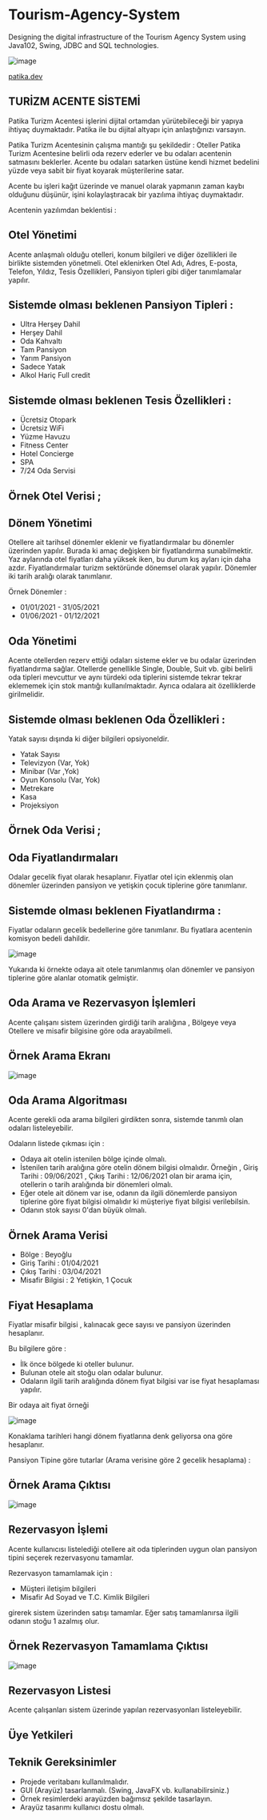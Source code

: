 # Tourism-Agency-System
Designing the digital infrastructure of the Tourism Agency System using Java102, Swing, JDBC and SQL technologies.

![image](https://github.com/aliylmztr/SQL-All_Projects/assets/123991935/cd85cd84-da7f-4768-a998-29e1530592ee)

<a href="https://www.patika.dev/tr">patika.dev </a>

TURİZM ACENTE SİSTEMİ
----------------------------------------------

Patika Turizm Acentesi işlerini dijital ortamdan yürütebileceği bir yapıya ihtiyaç duymaktadır. Patika ile bu dijital altyapı için anlaştığınızı varsayın.

Patika Turizm Acentesinin çalışma mantığı şu şekildedir : Oteller Patika Turizm Acentesine belirli oda rezerv ederler ve bu odaları acentenin satmasını beklerler. Acente bu odaları satarken üstüne kendi hizmet bedelini yüzde veya sabit bir fiyat koyarak müşterilerine satar.

Acente bu işleri kağıt üzerinde ve manuel olarak yapmanın zaman kaybı olduğunu düşünür, işini kolaylaştıracak bir yazılıma ihtiyaç duymaktadır.

Acentenin yazılımdan beklentisi :

Otel Yönetimi
----------------------------------------------

Acente anlaşmalı olduğu otelleri, konum bilgileri ve diğer özellikleri ile birlikte sistemden yönetmeli. Otel eklenirken Otel Adı, Adres, E-posta, Telefon, Yıldız, Tesis Özellikleri, Pansiyon tipleri gibi diğer tanımlamalar yapılır.

Sistemde olması beklenen Pansiyon Tipleri :
----------------------------------------------

- Ultra Herşey Dahil
- Herşey Dahil
- Oda Kahvaltı
- Tam Pansiyon
- Yarım Pansiyon
- Sadece Yatak
- Alkol Hariç Full credit

Sistemde olması beklenen Tesis Özellikleri :
----------------------------------------------

- Ücretsiz Otopark
- Ücretsiz WiFi
- Yüzme Havuzu
- Fitness Center
- Hotel Concierge
- SPA
- 7/24 Oda Servisi

Örnek Otel Verisi ;
----------------------------------------------

Dönem Yönetimi
----------------------------------------------

Otellere ait tarihsel dönemler eklenir ve fiyatlandırmalar bu dönemler üzerinden yapılır. Burada ki amaç değişken bir fiyatlandırma sunabilmektir. Yaz aylarında otel fiyatları daha yüksek iken, bu durum kış ayları için daha azdır. Fiyatlandırmalar turizm sektöründe dönemsel olarak yapılır. Dönemler iki tarih aralığı olarak tanımlanır.

Örnek Dönemler :

- 01/01/2021 - 31/05/2021
- 01/06/2021 - 01/12/2021

Oda Yönetimi
----------------------------------------------

Acente otellerden rezerv ettiği odaları sisteme ekler ve bu odalar üzerinden fiyatlandırma sağlar. Otellerde genellikle Single, Double, Suit vb. gibi belirli oda tipleri mevcuttur ve aynı türdeki oda tiplerini sistemde tekrar tekrar eklememek için stok mantığı kullanılmaktadır. Ayrıca odalara ait özelliklerde girilmelidir.

Sistemde olması beklenen Oda Özellikleri :
----------------------------------------------

Yatak sayısı dışında ki diğer bilgileri opsiyoneldir.

- Yatak Sayısı
- Televizyon (Var, Yok)
- Minibar (Var ,Yok)
- Oyun Konsolu (Var, Yok)
- Metrekare
- Kasa
- Projeksiyon

Örnek Oda Verisi ;
----------------------------------------------

Oda Fiyatlandırmaları
----------------------------------------------

Odalar gecelik fiyat olarak hesaplanır. Fiyatlar otel için eklenmiş olan dönemler üzerinden pansiyon ve yetişkin çocuk tiplerine göre tanımlanır.

Sistemde olması beklenen Fiyatlandırma :
----------------------------------------------

Fiyatlar odaların gecelik bedellerine göre tanımlanır. Bu fiyatlara acentenin komisyon bedeli dahildir.

![image](https://github.com/aliylmztr/Tourism-Agency-System/assets/123991935/2470b382-1153-4d41-a4a6-9fa1037969b8)

Yukarıda ki örnekte odaya ait otele tanımlanmış olan dönemler ve pansiyon tiplerine göre alanlar otomatik gelmiştir.

Oda Arama ve Rezervasyon İşlemleri
----------------------------------------------

Acente çalışanı sistem üzerinden girdiği tarih aralığına , Bölgeye veya Otellere ve misafir bilgisine göre oda arayabilmeli.

Örnek Arama Ekranı
----------------------------------------------

![image](https://github.com/aliylmztr/Tourism-Agency-System/assets/123991935/1ab358a7-11d1-431a-bf23-0a8a45defd0b)

Oda Arama Algoritması
----------------------------------------------

Acente gerekli oda arama bilgileri girdikten sonra, sistemde tanımlı olan odaları listeleyebilir.

Odaların listede çıkması için :

- Odaya ait otelin istenilen bölge içinde olmalı.
- İstenilen tarih aralığına göre otelin dönem bilgisi olmalıdır. Örneğin , Giriş Tarihi : 09/06/2021 , Çıkış Tarihi : 12/06/2021 olan bir arama için, otellerin o tarih aralığında bir dönemleri olmalı.
- Eğer otele ait dönem var ise, odanın da ilgili dönemlerde pansiyon tiplerine göre fiyat bilgisi olmalıdır ki müşteriye fiyat bilgisi verilebilsin.
- Odanın stok sayısı 0'dan büyük olmalı.

Örnek Arama Verisi
----------------------------------------------

- Bölge : Beyoğlu
- Giriş Tarihi : 01/04/2021
- Çıkış Tarihi : 03/04/2021
- Misafir Bilgisi : 2 Yetişkin, 1 Çocuk
  
Fiyat Hesaplama
----------------------------------------------

Fiyatlar misafir bilgisi , kalınacak gece sayısı ve pansiyon üzerinden hesaplanır.

Bu bilgilere göre :

- İlk önce bölgede ki oteller bulunur.
- Bulunan otele ait stoğu olan odalar bulunur.
- Odaların ilgili tarih aralığında dönem fiyat bilgisi var ise fiyat hesaplaması yapılır.

Bir odaya ait fiyat örneği

![image](https://github.com/aliylmztr/Tourism-Agency-System/assets/123991935/5463f93f-a955-407f-9a3d-a33a8b5492a9)

Konaklama tarihleri hangi dönem fiyatlarına denk geliyorsa ona göre hesaplanır.

Pansiyon Tipine göre tutarlar (Arama verisine göre 2 gecelik hesaplama) :

Örnek Arama Çıktısı
----------------------------------------------

![image](https://github.com/aliylmztr/Tourism-Agency-System/assets/123991935/6aa3bf5d-33d5-48e2-bdd2-f65a01dd36b9)

Rezervasyon İşlemi
----------------------------------------------

Acente kullanıcısı listelediği otellere ait oda tiplerinden uygun olan pansiyon tipini seçerek rezervasyonu tamamlar.

Rezervasyon tamamlamak için :

- Müşteri iletişim bilgileri
- Misafir Ad Soyad ve T.C. Kimlik Bilgileri

girerek sistem üzerinden satışı tamamlar. Eğer satış tamamlanırsa ilgili odanın stoğu 1 azalmış olur.

Örnek Rezervasyon Tamamlama Çıktısı
----------------------------------------------

![image](https://github.com/aliylmztr/Tourism-Agency-System/assets/123991935/d7f9b73d-92c0-4592-81b1-2d8ff6bccdd0)

Rezervasyon Listesi
----------------------------------------------
Acente çalışanları sistem üzerinde yapılan rezervasyonları listeleyebilir.

Üye Yetkileri
----------------------------------------------

Teknik Gereksinimler
----------------------------------------------

- Projede veritabanı kullanılmalıdır.
- GUI (Arayüz) tasarlanmalı. (Swing, JavaFX vb. kullanabilirsiniz.)
- Örnek resimlerdeki arayüzden bağımsız şekilde tasarlayın.
- Arayüz tasarımı kullanıcı dostu olmalı.
